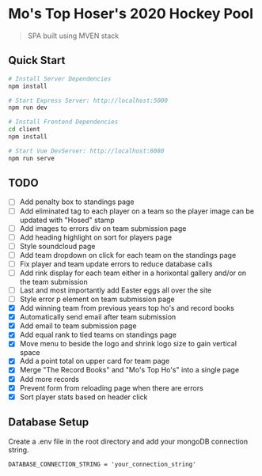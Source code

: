 # Mo's Top Hoser's 2020 Hockey Pool
> SPA built using MVEN stack
## Quick Start

```bash
# Install Server Dependencies
npm install

# Start Express Server: http://localhost:5000
npm run dev

# Install Frontend Dependencies
cd client
npm install 

# Start Vue DevServer: http://localhost:8080
npm run serve
```

## TODO
- [ ] Add penalty box to standings page
- [ ] Add eliminated tag to each player on a team so the player image can be updated with "Hosed" stamp
- [ ] Add images to errors div on team submission page
- [ ] Add heading highlight on sort for players page
- [ ] Style soundcloud page
- [ ] Add team dropdown on click for each team on the standings page
- [ ] Fix player and team update errors to reduce database calls
- [ ] Add rink display for each team either in a horixontal gallery and/or on the team submission
- [ ] Last and most importantly add Easter eggs all over the site
- [ ] Style error p element on team submission page
- [x] Add winning team from previous years top ho's and record books
- [x] Automatically send email after team submission
- [x] Add email to team submission page
- [x] Add equal rank to tied teams on standings page
- [x] Move menu to beside the logo and shrink logo size to gain vertical space
- [x] Add a point total on upper card for team page
- [x] Merge "The Record Books" and "Mo's Top Ho's" into a single page
- [x] Add more records
- [x] Prevent form from reloading page when there are errors
- [x] Sort player stats based on header click

## Database Setup
Create a .env file in the root directory and add your mongoDB connection string.
```
DATABASE_CONNECTION_STRING = 'your_connection_string'
```
